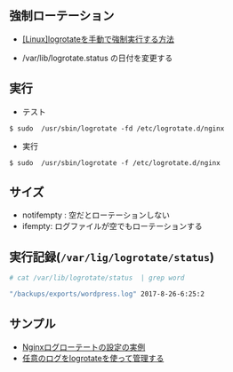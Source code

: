 ## 強制ローテーション

- [[Linux]logrotateを手動で強制実行する方法](http://dqn.sakusakutto.jp/2012/03/linux_logrotate.html)

- /var/lib/logrotate.status  の日付を変更する


## 実行

- テスト

~~~
$ sudo  /usr/sbin/logrotate -fd /etc/logrotate.d/nginx
~~~

- 実行

~~~
$ sudo  /usr/sbin/logrotate -f /etc/logrotate.d/nginx
~~~

## サイズ

- notifempty : 空だとローテーションしない
- ifempty: ログファイルが空でもローテーションする

## 実行記録(`/var/lig/logrotate/status`)

~~~bash
# cat /var/lib/logrotate/status  | grep word

"/backups/exports/wordpress.log" 2017-8-26-6:25:2
~~~

## サンプル

- [Nginxログローテートの設定の実例
](http://qiita.com/koudaiii/items/23322bf7037c6a7b1cea)
- [任意のログをlogrotateを使って管理する](https://qiita.com/Esfahan/items/a8058f1eb593170855a1)